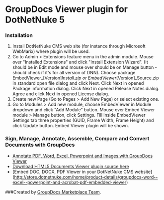 GroupDocs Viewer plugin for DotNetNuke 5
====================

### Installation

1. Install DotNetNuke CMS web site (for instance through Microsoft WebMarix) where plugin will be used.
2. Go to Admin > Extensions feature menu in the admin module. Mouse over "Installed Extensions" and click "Install Extension Wizard". (It should be in Edit mode and mouse over should be on Manage button - should check if it's for all version of DNN). Choose package EmbedViewer_[Version]_Install.zip or EmbedViewer_[Version]_Source.zip in standard open file dialog and click Next. Click Next in opened Package information dialog. Click Next in opened Release Notes dialog. Agree and click Next in opened License dialog.
3. Create new Page (Go to Pages > Add New Page) or select existing one.
4. Go to Modules > Add new module, choose EmbedViewer in Module dropdown and click "Add Module" button.
Mouse over Embed Viewer module > Manage button, click Settings. Fill inside EmbedViewer Settings tab three properties (GUID, Frame Width, Frame Height) and click Update button. Embed Viewer plugin will be shown.


### Sign, Manage, Annotate, Assemble, Compare and Convert Documents with GroupDocs
* [Annotate PDF, Word, Excel, Powerpoint and Images with GroupDocs Viewer](http://groupdocs.com/apps/Viewer)
* [Download HTML5 Documents Viewer plugin source here](https://github.com/groupdocs/dnn-groupdocs-viewer-source)
* [Embed DOC, DOCX, PDF Viewer in your DotNetNuke CMS website] (http://store.dotnetnuke.com/home/product-details/groupdocs-word--excel--powerpoint-and-acrobat-pdf-embedded-viewer)


###Created by [GroupDocs Marketplace Team](http://groupdocs.com/marketplace/).

